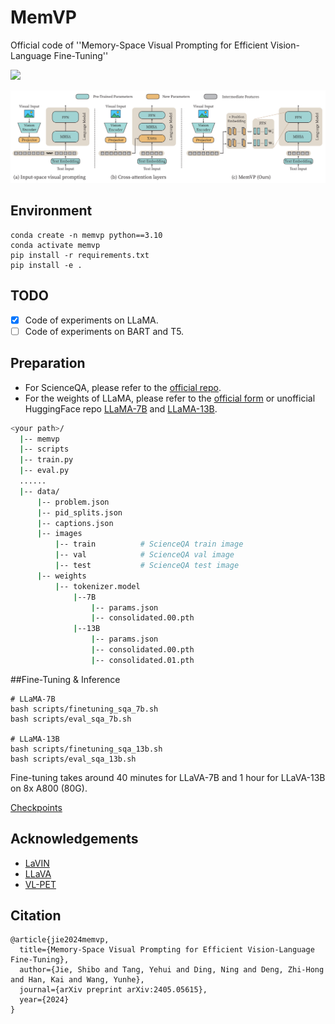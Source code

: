 # MemVP
Official code of ''Memory-Space Visual Prompting for Efficient Vision-Language Fine-Tuning''

<p align="left">
<a href="https://arxiv.org/abs/2405.05615" alt="arXiv">
    <img src="https://img.shields.io/badge/arXiv-2405.05615-b31b1b.svg?style=flat" /></a>
</p>

<p align="center">
<img src="./figs/fig1.png" width="700">
</p>


## Environment
```shell script
conda create -n memvp python==3.10
conda activate memvp
pip install -r requirements.txt
pip install -e .
```
## TODO 
- [x] Code of experiments on LLaMA.
- [ ] Code of experiments on BART and T5.

## Preparation
- For ScienceQA, please refer to the [official repo](https://github.com/lupantech/ScienceQA).
- For the weights of LLaMA, please refer to the [official form](https://forms.gle/jk851eBVbX1m5TAv5)  or unofficial HuggingFace repo [LLaMA-7B](https://huggingface.co/nyanko7/LLaMA-7B/tree/main) and [LLaMA-13B](https://huggingface.co/TheBloke/llama-13b).

```bash
<your path>/
  |-- memvp
  |-- scripts
  |-- train.py
  |-- eval.py
  ......
  |-- data/
      |-- problem.json
      |-- pid_splits.json
      |-- captions.json
      |-- images
          |-- train          # ScienceQA train image
          |-- val            # ScienceQA val image
          |-- test           # ScienceQA test image
      |-- weights
          |-- tokenizer.model
              |--7B
                  |-- params.json
                  |-- consolidated.00.pth
              |--13B
                  |-- params.json
                  |-- consolidated.00.pth
                  |-- consolidated.01.pth
```

##Fine-Tuning & Inference
```shell script
# LLaMA-7B
bash scripts/finetuning_sqa_7b.sh
bash scripts/eval_sqa_7b.sh

# LLaMA-13B
bash scripts/finetuning_sqa_13b.sh
bash scripts/eval_sqa_13b.sh
```
Fine-tuning takes around 40 minutes for LLaVA-7B and 1 hour for LLaVA-13B on 8x A800 (80G).

[Checkpoints](https://huggingface.co/JieShibo/MemVP-LLaMA-scienceqa/tree/main)


## Acknowledgements

- [LaVIN](https://github.com/luogen1996/LaVIN)
- [LLaVA](https://github.com/haotian-liu/LLaVA)
- [VL-PET](https://github.com/henryhzy/vl-pet)

## Citation

```
@article{jie2024memvp,
  title={Memory-Space Visual Prompting for Efficient Vision-Language Fine-Tuning},
  author={Jie, Shibo and Tang, Yehui and Ding, Ning and Deng, Zhi-Hong and Han, Kai and Wang, Yunhe},
  journal={arXiv preprint arXiv:2405.05615},
  year={2024}
}
```